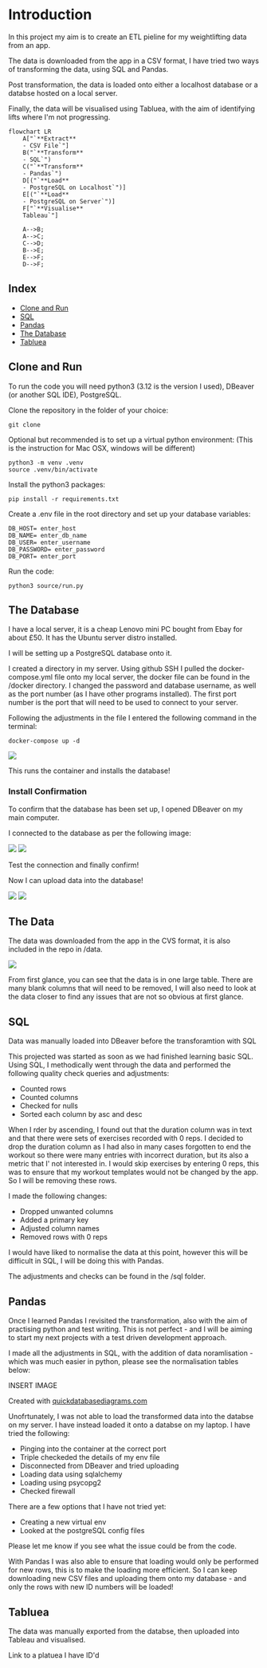 # Introduction

In this project my aim is to create an ETL pieline for my weightlifting data from an app. 

The data is downloaded from the app in a CSV format, I have tried two ways of transforming the data, using SQL and Pandas. 

Post transformation, the data is loaded onto either a localhost database or a databse hosted on a local server.

Finally, the data will be visualised using Tabluea, with the aim of identifying lifts where I'm not progressing.

```mermaid
flowchart LR
    A["`**Extract**
    - CSV File`"]
    B("`**Transform**
    - SQL`")
    C("`**Transform**
    - Pandas`")
    D[("`**Load**
    - PostgreSQL on Localhost`")]
    E[("`**Load**
    - PostgreSQL on Server`")]
    F["`**Visualise**
    Tableau`"]
    
    A-->B;
    A-->C;
    C-->D;
    B-->E;
    E-->F;
    D-->F;
```

## Index
- [Clone and Run](#clone-and-run)
- [SQL](#sql)
- [Pandas](#pandas)
- [The Database](#the-database)
- [Tabluea](#tabluea)

## Clone and Run

To run the code you will need python3 (3.12 is the version I used), DBeaver (or another SQL IDE), PostgreSQL.


Clone the repository in the folder of your choice:
```git
git clone
```


Optional but recommended is to set up a virtual python environment:
(This is the instruction for Mac OSX, windows will be different)
```terminal
python3 -m venv .venv 
source .venv/bin/activate
```


Install the python3 packages:
```terminal
pip install -r requirements.txt
```


Create a .env file in the root directory and set up your database variables:
```env
DB_HOST= enter_host
DB_NAME= enter_db_name
DB_USER= enter_username
DB_PASSWORD= enter_password
DB_PORT= enter_port
```


Run the code:
```terminal
python3 source/run.py
```

## The Database
I have a local server, it is a cheap Lenovo mini PC bought from Ebay for about £50. It has the Ubuntu server distro installed. 

I will be setting up a PostgreSQL database onto it.

I created a directory in my server. 
Using github SSH I pulled the docker-compose.yml file onto my local server, the docker file can be found in the /docker directory.
I changed the password and database username, as well as the port number (as I have other programs installed). 
The first port number is the port that will need to be used to connect to your server. 

Following the adjustments in the file I entered the following command in the terminal: 

```terminal
docker-compose up -d 
```
![](img/img1.png)


This runs the container and installs the database!

### Install Confirmation

To confirm that the database has been set up, I opened DBeaver on my main computer. 

I connected to the database as per the following image:

![](img/img2.png)
![](img/img3.png)

Test the connection and finally confirm! 

Now I can upload data into the database!

![](img/img4.png)
![](img/img5.png)


## The Data
The data was downloaded from the app in the CVS format, it is also included in the repo in /data.

![](img/img6.png)

From first glance, you can see that the data is in one large table. There are many blank columns that will need to be removed, I will also need to look at the data closer to find any issues that are not so obvious at first glance.


## SQL

Data was manually loaded into DBeaver before the transforamtion with SQL 

This projected was started as soon as we had finished learning basic SQL. Using SQL, I methodically went through the data and performed the following quality check queries and adjustments:
- Counted rows
- Counted columns
- Checked for nulls
- Sorted each column by asc and desc

When I rder by ascending, I found out that the duration column was in text and that there were sets of exercises recorded with 0 reps. 
I decided to drop the duration column as I had also in many cases forgotten to end the workout so there were many entries with incorrect duration, but its also a metric that I' not interested in. 
I would skip exercises by entering 0 reps, this was to ensure that my workout templates would not be changed by the app. So I will be removing these rows.

I made the following changes:
- Dropped unwanted columns
- Added a primary key
- Adjusted column names
- Removed rows with 0 reps

I would have liked to normalise the data at this point, however this will be difficult in SQL, I will be doing this with Pandas.

The adjustments and checks can be found in the /sql folder.

## Pandas

Once I learned Pandas I revisited the transformation, also with the aim of practising python and test writing.
This is not perfect - and I will be aiming to start my next projects with a test driven development approach.

I made all the adjustments in SQL, with the addition of data noramlisation - which was much easier in python, please see the normalisation tables below:

INSERT IMAGE

Created with [quickdatabasediagrams.com](https://app.quickdatabasediagrams.com/#/)

Unofrtunately, I was not able to load the transformed data into the databse on my server. I have instead loaded it onto a databse on my laptop.
I have tried the following:
- Pinging into the container at the correct port
- Triple checkeded the details of my env file 
- Disconnected from DBeaver and tried uploading
- Loading data using sqlalchemy
- Loading using psycopg2
- Checked firewall 

There are a few options that I have not tried yet:
- Creating a new virtual env
- Looked at the postgreSQL config files

Please let me know if you see what the issue could be from the code.

With Pandas I was also able to ensure that loading would only be performed for new rows, this is to make the loading more efficient. So I can keep downloading new CSV files and uploading them onto my database - and only the rows with new ID numbers will be loaded!

## Tabluea

The data was manually exported from the databse, then uploaded into Tableau and visualised.

Link to a platuea I have ID'd

